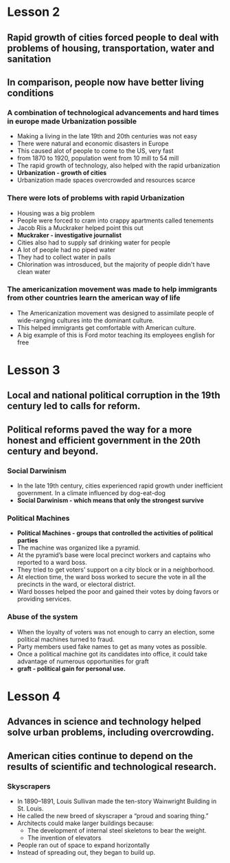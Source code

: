 # Lesson 2
## Rapid growth of cities forced people to deal with problems of housing, transportation, water and sanitation
## In comparison, people now have better living conditions

### A combination of technological advancements and hard times in europe made Urbanization possible
- Making a living in the late 19th and 20th centuries was not easy
- There were natural and economic disasters in Europe
- This caused alot of people to come to the US, very fast
- from 1870 to 1920, population went from 10 mill to 54 mill
- The rapid growth of technology, also helped with the rapid urbanization
- **Urbanization - growth of cities**
- Urbanization made spaces overcrowded and resources scarce

### There were lots of problems with rapid Urbanization
- Housing was a big problem
- People were forced to cram into crappy apartments called tenements
- Jacob Riis a Muckraker helped point this out
- **Muckraker - investigative journalist**
- Cities also had to supply saf drinking water for people
- A lot of people had no piped water
- They had to collect water in pails
- Chlorination was introsduced, but the majority of people didn't have clean water

### The americanization movement was made to help immigrants from other countries learn the american way of life
- The Americanization movement was designed to assimilate people of wide-ranging cultures into the dominant culture. 
- This helped immigrants get comfortable with American culture.
- A big example of this is Ford motor teaching its employees english for free

# Lesson 3
## Local and national political corruption in the 19th century led to calls for reform.
## Political reforms paved the way for a more honest and efficient government in the 20th century and beyond.
### Social Darwinism
- In the late 19th century, cities experienced rapid growth under inefficient government. In a climate influenced by dog-eat-dog 
- **Social Darwinism - which means that only the strongest survive**

### Political Machines
- **Political Machines - groups that controlled the activities of political parties**
- The machine was organized like a pyramid. 
- At the pyramid’s base were local precinct workers and captains who reported to a ward boss. 
- They tried to get voters’ support on a city block or in a neighborhood. 
- At election time, the ward boss worked to secure the vote in all the precincts in the ward, or electoral district. 
- Ward bosses helped the poor and gained their votes by doing favors or providing services.

### Abuse of the system
- When the loyalty of voters was not enough to carry an election, some political machines turned to fraud.
- Party members used fake names to get as many votes as possible. 
- Once a political machine got its candidates into office, it could take advantage of numerous opportunities for graft
- **graft - political gain for personal use.**

# Lesson 4
## Advances in science and technology helped solve urban problems, including overcrowding.
## American cities continue to depend on the results of scientific and technological research.

### Skyscrapers
- In 1890–1891, Louis Sullivan made the ten-story Wainwright Building in St. Louis. 
- He called the new breed of skyscraper a “proud and soaring thing.” 
- Architects could make larger buildings because:
  - The development of internal steel skeletons to bear the weight.
  - The invention of elevators
- People ran out of space to expand horizontally
- Instead of spreading out, they began to build up.
### 
